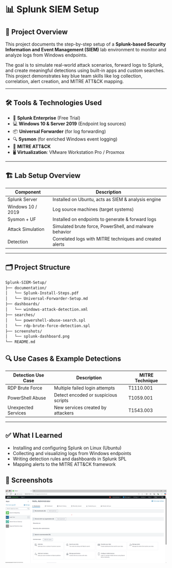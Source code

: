 # 📊 Splunk SIEM Setup

## 📌 Project Overview

This project documents the step-by-step setup of a **Splunk-based Security Information and Event Management (SIEM)** lab environment to monitor and analyze logs from Windows endpoints.

The goal is to simulate real-world attack scenarios, forward logs to Splunk, and create meaningful detections using built-in apps and custom searches. This project demonstrates key blue team skills like log collection, correlation, alert creation, and MITRE ATT&CK mapping.

---

## 🛠️ Tools & Technologies Used

- 🧠 **Splunk Enterprise** (Free Trial)
- 💻 **Windows 10 & Server 2019** (Endpoint log sources)
- 📦 **Universal Forwarder** (for log forwarding)
- 🔍 **Sysmon** (for enriched Windows event logging)
- 🧰 **MITRE ATT&CK**
- 🖥️ **Virtualization**: VMware Workstation Pro / Proxmox

---

## 🏗️ Lab Setup Overview

| Component | Description |
|----------|-------------|
| Splunk Server | Installed on Ubuntu, acts as SIEM & analysis engine |
| Windows 10 / 2019 | Log source machines (target systems) |
| Sysmon + UF | Installed on endpoints to generate & forward logs |
| Attack Simulation | Simulated brute force, PowerShell, and malware behavior |
| Detection | Correlated logs with MITRE techniques and created alerts |

---

## 🗂️ Project Structure

```bash
Splunk-SIEM-Setup/
├── documentation/
│   └── Splunk-Install-Steps.pdf
│   └── Universal-Forwarder-Setup.md
├── dashboards/
│   └── windows-attack-detection.xml
├── searches/
│   └── powershell-abuse-search.spl
│   └── rdp-brute-force-detection.spl
├── screenshots/
│   └── splunk-dashboard.png
└── README.md
```
## 🔍 Use Cases & Example Detections

| Detection Use Case | Description | MITRE Technique |
|--------------------|-------------|------------------|
| RDP Brute Force | Multiple failed login attempts | T1110.001 |
| PowerShell Abuse | Detect encoded or suspicious scripts | T1059.001 |
| Unexpected Services | New services created by attackers | T1543.003 |

---

## ✅ What I Learned

- Installing and configuring Splunk on Linux (Ubuntu)
- Collecting and visualizing logs from Windows endpoints
- Writing detection rules and dashboards in Splunk SPL
- Mapping alerts to the MITRE ATT&CK framework

## 📸 Screenshots
![Splunk Dashboard](./screenshots/Splunk%20Web%20Dashboard.png)


